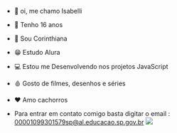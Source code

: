 - 👋 oi, me chamo Isabelli
- 💋 Tenho 16 anos
- 🖤 Sou Corinthiana
- 😁 Estudo Alura
- 💻 Estou me Desenvolvendo nos projetos JavaScript
- 🩸 Gosto de filmes, desenhos e séries
- ❤️ Amo cachorros 
 
- Para entrar em contato comigo basta digitar o email : 00001099301579sp@al.educacao.sp.gov.br
![](https://tenor.com/pt-BR/view/iconic-icon-dog-pomeranian-funny-gif-15363756060953670191)





